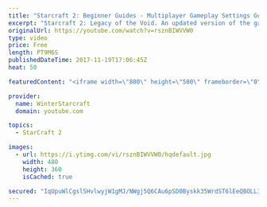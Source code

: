 ```yaml
---
title: "Starcraft 2: Beginner Guides - Multiplayer Gameplay Settings Guide and Recommendations (Updated)"
excerpt: "Starcraft 2: Legacy of the Void. An updated version of the gameplay/controls and region settings guide for Legacy of the Void, going over the changes and reiterating my recommended settings, as well as the settings I use as a Grandmaster player.  Thanks for watching and hope you enjoy!  I am a Grandmasters"
originalUrl: https://youtube.com/watch?v=rsznBIWVVW0
type: video
price: Free
length: PT9M6S
publishedDateTime: 2017-11-19T17:06:45Z
heat: 50

featuredContent: "<iframe width=\"800\" height=\"500\" frameborder=\"0\" src=\"https://www.youtube.com/embed/rsznBIWVVW0\" allow=\"accelerometer; autoplay; encrypted-media; gyroscope; picture-in-picture\" allowfullscreen></iframe>"

provider:
  name: WinterStarcraft
  domain: youtube.com

topics:
  - StarCraft 2

images:
  - url: https://i.ytimg.com/vi/rsznBIWVVW0/hqdefault.jpg
    width: 480
    height: 360
    isCached: true

secured: "IqUpuWlCgslSHvlwyjW1gMJ/NWgj5Q6CAu6pSD0Byskk35WrdST6lEeQBOLL32nOb0Hyl1iY/i9zgX/sim69vfAvlt0GDO6j24uWjFMKZ5Ks0p7UTuoWGr7OZx4rDjwlCh0b1d1FOKBpO6i/0+Lwtn8c1WVU4FvJNBI/wyraGSfZy+POlzgPegC4gF3ejKwfo5HCwgZHA0xO9DO0KIuEa/Jec6zMG7Xwdd46VrzhdTpDZQ7GZDcVb1/pHD+ZGtLjFnwQmCIupzkNDe8Qh6P/OYHr6A+iqSLyt32PAWfwejj1dsK5mlSvk0Vw63HTNMBzvkA2hCfLwcMs6MHYoHgQpTwVyMxl+d6n7FEz4z/YD9Tf+g5L+TAv337T1xar7PiTwwBclnRLaq15D0sfxFV2sZnu98UU+6HfvWZqAxUTs7w=;DEEwLSQms+uDAQmClWdnFw=="
---
```


